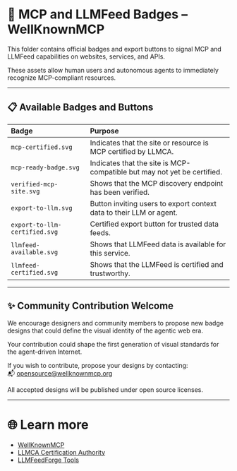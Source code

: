 # 🏅 MCP and LLMFeed Badges – WellKnownMCP

This folder contains official badges and export buttons to signal MCP and LLMFeed capabilities on websites, services, and APIs.

These assets allow human users and autonomous agents to immediately recognize MCP-compliant resources.

---

## 📋 Available Badges and Buttons

| Badge | Purpose |
|:------|:--------|
| `mcp-certified.svg` | Indicates that the site or resource is MCP certified by LLMCA. |
| `mcp-ready-badge.svg` | Indicates that the site is MCP-compatible but may not yet be certified. |
| `verified-mcp-site.svg` | Shows that the MCP discovery endpoint has been verified. |
| `export-to-llm.svg` | Button inviting users to export context data to their LLM or agent. |
| `export-to-llm-certified.svg` | Certified export button for trusted data feeds. |
| `llmfeed-available.svg` | Shows that LLMFeed data is available for this service. |
| `llmfeed-certified.svg` | Shows that the LLMFeed is certified and trustworthy. |

---

## ✨ Community Contribution Welcome

We encourage designers and community members to propose new badge designs that could define the visual identity of the agentic web era.

Your contribution could shape the first generation of visual standards for the agent-driven Internet.

If you wish to contribute, propose your designs by contacting:  
📬 [opensource@wellknownmcp.org](mailto:opensource@wellknownmcp.org)

All accepted designs will be published under open source licenses.

---

# 🌐 Learn more

- [WellKnownMCP](https://wellknownmcp.org)
- [LLMCA Certification Authority](https://llmca.org)
- [LLMFeedForge Tools](https://llmfeedforge.org)